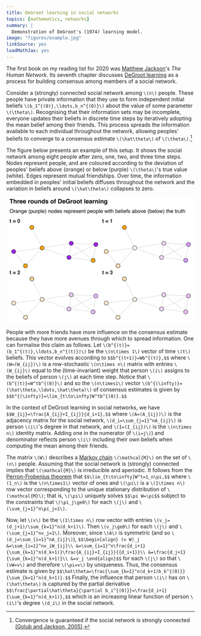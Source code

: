 ```yaml
---
title: DeGroot learning in social networks
topics: [mathematics, networks]
summary: |
  Demonstration of DeGroot's (1974) learning model.
image: "figures/example.jpg"
linkSource: yes
loadMathJax: yes
---
```


The first book on my reading list for 2020 was [Matthew Jackson](https://web.stanford.edu/~jacksonm/)'s *The Human Network*.
Its seventh chapter discusses [DeGroot learning](https://en.wikipedia.org/wiki/DeGroot_learning) as a process for building consensus among members of a social network.

Consider a (strongly) connected social network among `\(n\)` people.
These people have private information that they use to form independent initial beliefs `\(b_1^{(0)},\ldots,b_n^{(0)}\)` about the value of some parameter `\(\theta\)`.
Recognising that their information sets may be incomplete, everyone updates their beliefs in discrete time steps by iteratively adopting the mean belief among their friends.
This process spreads the information available to each individual throughout the network, allowing peoples' beliefs to converge to a consensus estimate `\(\hat\theta\)` of `\(\theta\)`.[^connected]

[^connected]: Convergence is guaranteed if the social network is strongly connected [(Golub and Jackson, 2005)](https://doi.org/10.1257/mic.2.1.112).

The figure below presents an example of this setup.
It shows the social network among eight people after zero, one, two, and three time steps.
Nodes represent people, and are coloured according to the deviation of peoples' beliefs above (orange) or below (purple) `\(\theta\)`'s true value (white).
Edges represent mutual friendships.
Over time, the information embedded in peoples' initial beliefs diffuses throughout the network and the variation in beliefs around `\(\hat\theta\)` collapses to zero.

![](figures/example-1.svg)

People with more friends have more influence on the consensus estimate because they have more avenues through which to spread information.
One can formalise this claim as follows.
Let `\(b^{(t)}=(b_1^{(t)},\ldots,b_n^{(t)})\)` be the `\(n\times 1\)` vector of time `\(t\)` beliefs.
This vector evolves according to
`$$b^{(t+1)}=Wb^{(t)},$$`
where `\(W=(W_{ij})\)` is a row-stochastic `\(n\times n\)` matrix with entries `\(W_{ij}\)` equal to the (time-invariant) weight that person `\(i\)` assigns to the beliefs of person `\(j\)` at each time step.
Notice that `\(b^{(t)}=W^tb^{(0)}\)` and so the `\(n\times1\)` vector `\(b^{(\infty)}=(\hat\theta,\ldots,\hat\theta)\)` of consensus estimates is given by
`$$b^{(\infty)}=\lim_{t\to\infty}W^tb^{(0)}.$$`

In the context of DeGroot learning in social networks, we have
`$$W_{ij}=\frac{A_{ij}+I_{ij}}{d_i+1},$$`
where `\(A=(A_{ij})\)` is the adjacency matrix for the social network,
`\(d_i=\sum_{j=1}^nA_{ij}\)` is person `\(i\)`'s degree in that network,
and `\(I=(I_{ij})\)` is the `\(n\times n\)` identity matrix.
Adding one in the numerator (if `\(i=j\)`) and denominator reflects person `\(i\)` including their own beliefs when computing the mean among their friends.

The matrix `\(W\)` describes a [Markov chain](https://en.wikipedia.org/wiki/Markov_chain) `\(\mathcal{M}\)` on the set of `\(n\)` people.
Assuming that the social network is (strongly) connected implies that `\(\mathcal{M}\)` is irreducible and aperiodic.
It follows from the [Perron-Frobenius theorem](https://en.wikipedia.org/wiki/Perron–Frobenius_theorem) that
`$$\lim_{t\to\infty}W^t=1_n\pi,$$`
where `\(1_n\)` is the `\(n\times1\)` vector of ones and `\(\pi\)` is a `\(1\times n\)` row vector corresponding to the unique stationary distribution of `\(\mathcal{M}\)`; that is, `\(\pi\)` uniquely solves
`$$\pi W=\pi$$`
subject to the constraints that `\(\pi_j\ge0\)` for each `\(j\)` and `\(\sum_{j=1}^n\pi_j=1\)`.

Now, let `\(v\)` be the `\(1\times n\)` row vector with entries `\(v_j=(d_j+1)/\sum_{k=1}^n(d_k+1)\)`.
Then `\(v_j\ge0\)` for each `\(j\)` and `\(\sum_{j=1}^nv_j=1\)`.
Moreover, since `\(A\)` is symmetric (and so `\(d_j=\sum_{i=1}^nA_{ij}\)`),
`$$\begin{align}
(v W)_j
&=\sum_{i=1}^nv_iW_{ij}\\
&=\sum_{i=1}^n\frac{d_i+1}{\sum_{k=1}^n(d_k+1)}\frac{A_{ij}+I_{ij}}{{d_i+1}}\\
&=\frac{d_j+1}{\sum_{k=1}^n(d_k+1)}\\
&=v_j
\end{align}$$`
for each `\(j\)` so that `\(vW=v\)` and therefore `\(\pi=v\)` by uniqueness.
Thus, the consensus estimate is given by
`$$\hat\theta=\frac{\sum_{k=1}^n(d_k+1)b_k^{(0)}}{\sum_{k=1}^n(d_k+1)}.$$`
Finally, the influence that person `\(i\)` has on `\(\hat\theta\)` is captured by the partial derivative
`$$\frac{\partial\hat\theta}{\partial b_i^{(0)}}=\frac{d_i+1}{\sum_{k=1}^n(d_k+1)},$$`
which is an increasing linear function of person `\(i\)`'s degree `\(d_i\)` in the social network.

